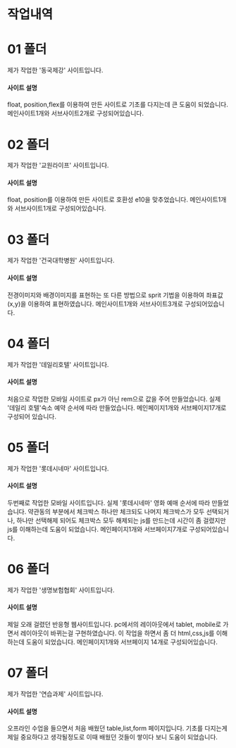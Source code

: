 # 작업내역

# 01 폴더
제가 작업한 '동국제강' 사이트입니다.

#### 사이트 설명
float, position,flex를 이용하여 만든 사이트로 기초를 다지는데 큰 도움이 되었습니다.
메인사이트1개와 서브사이트2개로 구성되어있습니다.

# 02 폴더
제가 작업한 '교원라이프' 사이트입니다.

#### 사이트 설명
float, position를 이용하여 만든 사이트로 호환성 e10을 맞추었습니다.
메인사이트1개와 서브사이트1개로 구성되어있습니다.

# 03 폴더
제가 작업한 '건국대학병원' 사이트입니다.

#### 사이트 설명
전경이미지와 배경이미지를 표현하는 또 다른 방법으로 sprit 기법을 이용하여 좌표값(x,y)을 이용하여 표현하였습니다.
메인사이트1개와 서브사이트3개로 구성되어있습니다.

# 04 폴더
제가 작업한 '데일리호텔' 사이트입니다.

#### 사이트 설명
처음으로 작업한 모바일 사이트로 px가 아닌 rem으로 값을 주어 만들었습니다.
실제 '데일리 호텔'숙소 예약 순서에 따라 만들었습니다.
메인페이지1개와 서브페이지17개로 구성되어 있습니다.

# 05 폴더
제가 작업한 '롯데시네마' 사이트입니다.

#### 사이트 설명
두번째로 작업한 모바일 사이트입니다.
실제 '롯데시네마' 영화 예매 순서에 따라 만들었습니다.
약관동의 부분에서 체크박스 하나만 체크되도 나머지 체크박스가 모두 선택되거나, 하나만 선택해제 되어도 체크박스 모두 해제되는 js를 만드는데 시간이 좀 걸렸지만
js를 이해하는데 도움이 되었습니다.
메인페이지1개와 서브페이지7개로 구성되어있습니다.


# 06 폴더
제가 작업한 '생명보험협회' 사이트입니다.

#### 사이트 설명
제일 오래 걸렸던 반응형 웹사이트입니다.
pc에서의 레이아웃에서 tablet, mobile로 가면서 레이아웃이 바뀌는걸 구현하였습니다.
이 작업을 하면서 좀 더 html,css,js를 이해하는데 도움이 되었습니다.
메인페이지1개와 서브페이지 14개로 구성되어있습니다.

# 07 폴더
제가 작업한 '연습과제' 사이트입니다.

#### 사이트 설명
오프라인 수업을 들으면서 처음 배웠던 table,list,form 페이지입니다.
기초를 다지는게 제일 중요하다고 생각될정도로 이때 배웠던 것들이 쌓이다 보니 도움이 되었습니다.
